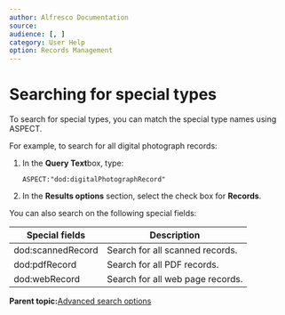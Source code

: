 ```yaml
---
author: Alfresco Documentation
source: 
audience: [, ]
category: User Help
option: Records Management
---
```


# Searching for special types

To search for special types, you can match the special type names using ASPECT.

For example, to search for all digital photograph records:

1.  In the **Query Text**box, type:

    `ASPECT:"dod:digitalPhotographRecord"`

2.  In the **Results options** section, select the check box for **Records**.


You can also search on the following special fields:

|Special fields|Description|
|--------------|-----------|
|dod:scannedRecord|Search for all scanned records.|
|dod:pdfRecord|Search for all PDF records.|
|dod:webRecord|Search for all web page records.|

**Parent topic:**[Advanced search options](../concepts/rm-search-syntax.md)

